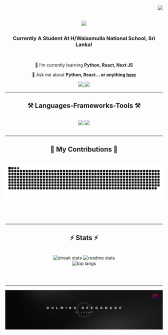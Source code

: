 <img align="right" src="https://visitor-badge.laobi.icu/badge?page_id=dulmina-jayaru.dulmina-jayaru" />

<h1 align="center">
    <img src="http://readme-typing-svg.herokuapp.com?font=Righteous&pause=1000&random=false&size=35&center=true&vCenter=true&width=500&height=70&duration=4000&&lines=Hey+There!+%F0%9F%91%8B;I'm+Dulmina+Jayaru+Geeganage." />
</h1>

<h3 align="center">Currently A Student At H/Walasmulla National School, Sri Lanka!</h3>

<br/>

<div align="center">
 
 🌱 I’m currently learning **Python, React, Next JS**

💬 Ask me about **Python, React... or anything [here](https://github.com/dulmina-jayaru/dulmina-jayaru/issues)**


 </div>
 
<div align="center"> 
  <a href="mailto:dulminageeganage20@gmal.com">
    <img src="https://img.shields.io/badge/Gmail-333333?style=for-the-badge&logo=gmail&logoColor=red" />
  </a>
  <a href="https://www.linkedin.com/in/dulmina-geeganagee/" target="_blank">
    <img src="https://img.shields.io/badge/LinkedIn-0077B5?style=for-the-badge&logo=linkedin&logoColor=white" target="_blank" />
  </a>
 
</div>

 <hr/>
 
<h2 align="center">⚒️ Languages-Frameworks-Tools ⚒️</h2>
<br/>
<div align="center">
    <img src="https://skillicons.dev/icons?i=react,bootstrap,mui,html,css,vscode,github,figma,tailwind,git" />
    <img src="https://skillicons.dev/icons?i=nodejs,python,javascript,typescript,express,firebase,mongodb,nextjs,flask" /><br>
</div>

<br/>
<hr/>

<div align="center">
  <h2>🐍 My Contributions 🐍</h2>
  <br>
  <img alt="snake eating my contributions" src="https://raw.githubusercontent.com/dulmina-jayaru/dulmina-jayaru/output/github-contribution-grid-snake.svg" />
  
  <br/><br/><br/>
</div>

<hr/>

<h2 align="center">⚡ Stats ⚡</h2>
<br>
<div align=center>
  <img width=390 src="https://github-readme-streak-stats-salesp07.vercel.app/?user=dulmina-jayaru&count_private=true&theme=react&border_radius=10" alt="streak stats"/>
  <img width=390 src="https://github-readme-stats-salesp07.vercel.app/api?username=dulmina-jayaru&count_private=true&show_icons=true&theme=react&rank_icon=github&border_radius=10" alt="readme stats" />
  <br/>
  <img width=325 align="center" src="https://github-readme-stats-salesp07.vercel.app/api/top-langs/?username=dulmina-jayaru&hide=HTML&langs_count=8&layout=compact&theme=react&border_radius=10&size_weight=0.5&count_weight=0.5&exclude_repo=github-readme-stats" alt="top langs" />
</div>

<br/><br/>

<hr/>
  <img src="https://raw.githubusercontent.com/dulmina-jayaru/dulmina-jayaru/main/bg.png" alt="Dulmina Geeganage"/>
<br/>
